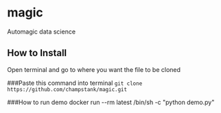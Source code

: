 # magic
Automagic data science

## How to Install
Open terminal and go to where you want the file to be cloned

###Paste this command into terminal
```git clone https://github.com/champstank/magic.git```

###How to run demo
docker run --rm latest /bin/sh -c "python demo.py"
